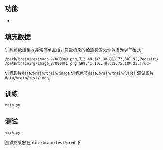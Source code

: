 
 ## 功能
 * 
  
## 填充数据

训练新数据集也非常简单直接。只需将您的检测标签文件转换为以下格式：

```
/path/training/image_2/000000.png,712.40,143.00,810.73,307.92,Pedestrian
/path/training/image_2/000001.png,599.41,156.40,629.75,189.25,Truck
```
训练图片`data/brain/train/image`
训练标签`data/brain/train/label`
测试图片`data/brain/test/image`

## 训练
```
main.py
```

## 测试
```
test.py
```
测试结果放在 `data/brain/test/pred` 下
